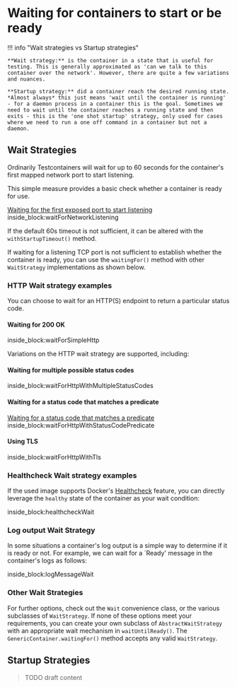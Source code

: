 # Waiting for containers to start or be ready

!!! info "Wait strategies vs Startup strategies"

    **Wait strategy:** is the container in a state that is useful for testing. This is generally approximated as 'can we talk to this container over the network'. However, there are quite a few variations and nuances.
    
    **Startup strategy:** did a container reach the desired running state. *Almost always* this just means 'wait until the container is running' - for a daemon process in a container this is the goal. Sometimes we need to wait until the container reaches a running state and then exits - this is the 'one shot startup' strategy, only used for cases where we need to run a one off command in a container but not a daemon.


## Wait Strategies

Ordinarily Testcontainers will wait for up to 60 seconds for the container's first mapped network port to start listening.

This simple measure provides a basic check whether a container is ready for use.

<!--codeinclude--> 
[Waiting for the first exposed port to start listening](../example/src/test/java/generic/WaitStrategiesTest.java) inside_block:waitForNetworkListening
<!--/codeinclude-->

If the default 60s timeout is not sufficient, it can be altered with the `withStartupTimeout()` method.

If waiting for a listening TCP port is not sufficient to establish whether the container is ready, you can use the
`waitingFor()` method with other `WaitStrategy` implementations as shown below.

### HTTP Wait strategy examples

You can choose to wait for an HTTP(S) endpoint to return a particular status code.

#### Waiting for 200 OK
<!--codeinclude--> 
[](../example/src/test/java/generic/WaitStrategiesTest.java) inside_block:waitForSimpleHttp
<!--/codeinclude-->

Variations on the HTTP wait strategy are supported, including:

#### Waiting for multiple possible status codes
<!--codeinclude--> 
[](../example/src/test/java/generic/WaitStrategiesTest.java) inside_block:waitForHttpWithMultipleStatusCodes
<!--/codeinclude-->

#### Waiting for a status code that matches a predicate
<!--codeinclude--> 
[Waiting for a status code that matches a predicate](../example/src/test/java/generic/WaitStrategiesTest.java) inside_block:waitForHttpWithStatusCodePredicate
<!--/codeinclude-->

#### Using TLS
<!--codeinclude--> 
[](../example/src/test/java/generic/WaitStrategiesTest.java) inside_block:waitForHttpWithTls
<!--/codeinclude-->

### Healthcheck Wait strategy examples

If the used image supports Docker's [Healthcheck](https://docs.docker.com/engine/reference/builder/#healthcheck) feature, you can directly leverage the `healthy` state of the container as your wait condition:

<!--codeinclude-->
[](../example/src/test/java/generic/WaitStrategiesTest.java) inside_block:healthcheckWait
<!--/codeinclude-->

### Log output Wait Strategy

In some situations a container's log output is a simple way to determine if it is ready or not.
For example, we can wait for a `Ready' message in the container's logs as follows:

<!--codeinclude-->
[](../example/src/test/java/generic/WaitStrategiesTest.java) inside_block:logMessageWait
<!--/codeinclude-->

### Other Wait Strategies

For further options, check out the `Wait` convenience class, or the various subclasses of `WaitStrategy`. If none of these options
meet your requirements, you can create your own subclass of `AbstractWaitStrategy` with an appropriate wait
mechanism in `waitUntilReady()`. The `GenericContainer.waitingFor()` method accepts any valid `WaitStrategy`.

## Startup Strategies

> TODO draft content
